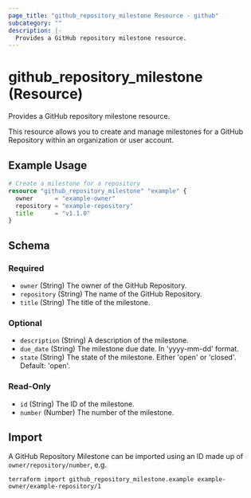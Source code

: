 ```yaml
---
page_title: "github_repository_milestone Resource - github"
subcategory: ""
description: |-
  Provides a GitHub repository milestone resource.
---
```


# github_repository_milestone (Resource)

Provides a GitHub repository milestone resource.

This resource allows you to create and manage milestones for a GitHub Repository within an organization or user account.

## Example Usage

```terraform
# Create a milestone for a repository
resource "github_repository_milestone" "example" {
  owner      = "example-owner"
  repository = "example-repository"
  title      = "v1.1.0"
}
```

<!-- schema generated by tfplugindocs -->
## Schema

### Required

- `owner` (String) The owner of the GitHub Repository.
- `repository` (String) The name of the GitHub Repository.
- `title` (String) The title of the milestone.

### Optional

- `description` (String) A description of the milestone.
- `due_date` (String) The milestone due date. In 'yyyy-mm-dd' format.
- `state` (String) The state of the milestone. Either 'open' or 'closed'. Default: 'open'.

### Read-Only

- `id` (String) The ID of the milestone.
- `number` (Number) The number of the milestone.

## Import

A GitHub Repository Milestone can be imported using an ID made up of `owner/repository/number`, e.g.

```shell
terraform import github_repository_milestone.example example-owner/example-repository/1
```
